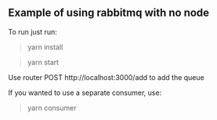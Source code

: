 ## Example of using rabbitmq with no node

To run just run:
> yarn install

> yarn start

Use router POST http://localhost:3000/add to add the queue

If you wanted to use a separate consumer, use:
> yarn consumer
